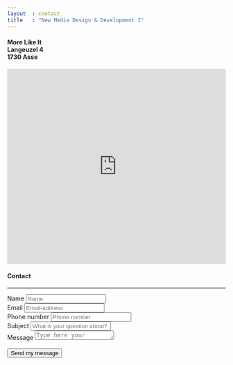```yaml
---
layout  : contact
title   : "New Media Design & Development I"
---
```


<div class="col-md-12">
	<div class="col-md-4">
		<div class="well">
			<h4 class="white">More Like It <br> Langeuzel 4 <br> 1730 Asse </h4>
			<iframe src="https://www.google.com/maps/embed?pb=!1m18!1m12!1m3!1d2516.023738609213!2d4.19716151560958!3d50.904776862405136!2m3!1f0!2f0!3f0!3m2!1i1024!2i768!4f13.1!3m3!1m2!1s0x47c3bf9a10ab9549%3A0xb459f71d286631a7!2sLangeuzel+4%2C+1730+Asse!5e0!3m2!1snl!2sbe!4v1480425803679" width="100%" height="450" frameborder="0" style="border:0" allowfullscreen></iframe>
		</div>
	</div>
	<div class="col-md-8 ">
		<div class="well">
			<form action="https://formspree.io/sjasie96@gmail.com" method="POST">
   					<h4 class="white">Contact</h4><hr>
					<div class="form-group float-label-control">
                        <label for="">Name</label>
                        <input type="name" class="form-control contactForm" placeholder="Name" name="Name">
                    </div>
					<div class="form-group float-label-control">
                        <label for="">Email</label>
                        <input type="email" class="form-control contactForm" placeholder="Email-address" name="Email">
                    </div>
					<div class="form-group float-label-control">
                        <label for="">Phone number</label>
                        <input type="number" class="form-control contactForm" placeholder="Phone number" name="Phone number">
                    </div>
					<div class="form-group float-label-control">
                        <label for="">Subject</label>
                        <input type="subject" class="form-control contactForm" placeholder="What is your question about?" name="subject">
                    </div>
                    <div class="form-group float-label-control">
                        <label for="">Message</label>
                        <textarea class="form-control contactForm" placeholder="Type here your message" rows="1" name="Message"></textarea>
                 	</div>
					<br>
    				<button type="submit" value="Send" class="btn btn-primary">Send my message</button>
					<input type="hidden" name="_next" value="" />
			</form>
		</div>
	</div>
</div>